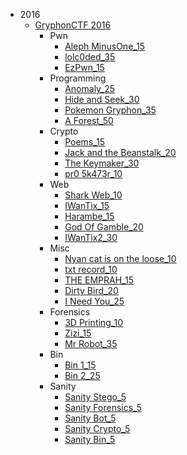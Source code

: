 * 2016
    - [GryphonCTF 2016](/2016/gryphonctf_2016/README.md)
        + Pwn
            * [Aleph MinusOne_15](/2016/gryphonctf_2016/pwn/aleph-minusone_15/README.md)
            * [lolc0ded_35](/2016/gryphonctf_2016/pwn/lolc0ded_35/README.md)
            * [EzPwn_15](/2016/gryphonctf_2016/pwn/ezpwn_15/README.md)
        + Programming
            * [Anomaly_25](/2016/gryphonctf_2016/programming/anomaly_25/README.md)
            * [Hide and Seek_30](/2016/gryphonctf_2016/programming/hide-and-seek_30/README.md)
            * [Pokemon Gryphon_35](/2016/gryphonctf_2016/programming/pokemon-gryphon_35/README.md)
            * [A Forest_50](/2016/gryphonctf_2016/programming/a-forest_50/README.md)
        + Crypto
            * [Poems_15](/2016/gryphonctf_2016/crypto/poems_15/README.md)
            * [Jack and the Beanstalk_20](/2016/gryphonctf_2016/crypto/jack-and-the-beanstalk_20/README.md)
            * [The Keymaker_30](/2016/gryphonctf_2016/crypto/the-keymaker_30/README.md)
            * [pr0 5k473r_10](/2016/gryphonctf_2016/crypto/pr0-5k473r_10/README.md)
        + Web
            * [Shark Web_10](/2016/gryphonctf_2016/web/shark-web_10/README.md)
            * [IWanTix_15](/2016/gryphonctf_2016/web/iwantix_15/README.md)
            * [Harambe_15](/2016/gryphonctf_2016/web/harambe_15/README.md)
            * [God Of Gamble_20](/2016/gryphonctf_2016/web/god-of-gamble_20/README.md)
            * [IWanTix2_30](/2016/gryphonctf_2016/web/iwantix2_30/README.md)
        + Misc
            * [Nyan cat is on the loose_10](/2016/gryphonctf_2016/misc/nyan-cat-is-on-the-loose_10/README.md)
            * [txt record_10](/2016/gryphonctf_2016/misc/txt-record_10/README.md)
            * [THE EMPRAH_15](/2016/gryphonctf_2016/misc/the-emprah_15/README.md)
            * [Dirty Bird_20](/2016/gryphonctf_2016/misc/dirty-bird_20/README.md)
            * [I Need You_25](/2016/gryphonctf_2016/misc/i-need-you_25/README.md)
        + Forensics
            * [3D Printing_10](/2016/gryphonctf_2016/forensics/3d-printing_10/README.md)
            * [Zizi_15](/2016/gryphonctf_2016/forensics/zizi_15/README.md)
            * [Mr Robot_35](/2016/gryphonctf_2016/forensics/mr-robot_35/README.md)
        + Bin
            * [Bin 1_15](/2016/gryphonctf_2016/bin/bin-1_15/README.md)
            * [Bin 2_25](/2016/gryphonctf_2016/bin/bin-2_25/README.md)
        + Sanity
            * [Sanity Stego_5](/2016/gryphonctf_2016/sanity/sanity-stego_5/README.md)
            * [Sanity Forensics_5](/2016/gryphonctf_2016/sanity/sanity-forensics_5/README.md)
            * [Sanity Bot_5](/2016/gryphonctf_2016/sanity/sanity-bot_5/README.md)
            * [Sanity Crypto_5](/2016/gryphonctf_2016/sanity/sanity-crypto_5/README.md)
            * [Sanity Bin_5](/2016/gryphonctf_2016/sanity/sanity-bin_5/README.md)
